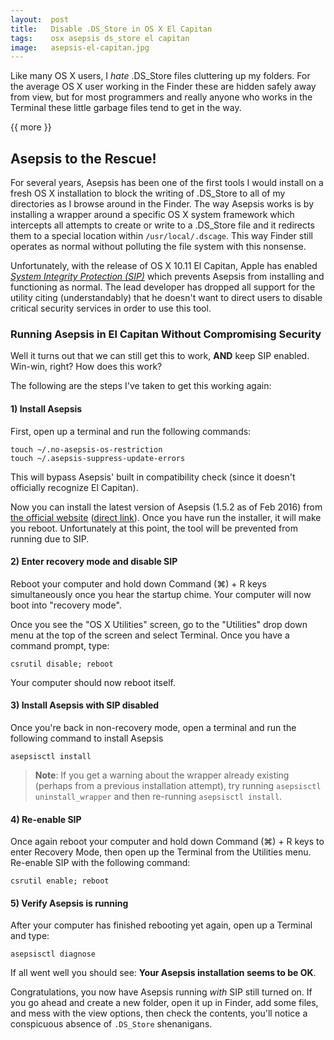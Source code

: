 ```yaml
---
layout:  post
title:   Disable .DS_Store in OS X El Capitan
tags:    osx asepsis ds_store el capitan
image:   asepsis-el-capitan.jpg
---
```


Like many OS X users, I *hate* .DS_Store files cluttering up my folders.  For the average OS X user working in the Finder these are hidden safely away from view, but for most programmers and really anyone who works in the Terminal these little garbage files tend to get in the way.

{{ more }}

## Asepsis to the Rescue!

For several years, Asepsis has been one of the first tools I would install on a fresh OS X installation to block the writing of .DS_Store to all of my directories as I browse around in the Finder.  The way Asepsis works is by installing a wrapper around a specific OS X system framework which intercepts all attempts to create or write to a .DS_Store file and it redirects them to a special location within `/usr/local/.dscage`.  This way Finder still operates as normal without polluting the file system with this nonsense.

Unfortunately, with the release of OS X 10.11 El Capitan, Apple has enabled *[System Integrity Protection (SIP)](https://en.wikipedia.org/wiki/System_Integrity_Protection)* which prevents Asepsis from installing and functioning as normal.  The lead developer has dropped all support for the utility citing (understandably) that he doesn't want to direct users to disable critical security services in order to use this tool.

### Running Asepsis in El Capitan Without Compromising Security

Well it turns out that we can still get this to work, **AND** keep SIP enabled.  Win-win, right?  How does this work?

The following are the steps I've taken to get this working again:

#### 1) Install Asepsis

First, open up a terminal and run the following commands:

    touch ~/.no-asepsis-os-restriction
    touch ~/.asepsis-suppress-update-errors

This will bypass Asepsis' built in compatibility check (since it doesn't officially recognize El Capitan).

Now you can install the latest version of Asepsis (1.5.2 as of Feb 2016) from [the official website](http://asepsis.binaryage.com) ([direct link](http://downloads.binaryage.com/Asepsis-1.5.2.dmg)).  Once you have run the installer, it will make you reboot.  Unfortunately at this point, the tool will be prevented from running due to SIP.

#### 2) Enter recovery mode and disable SIP

Reboot your computer and hold down Command (&#8984;) + R keys simultaneously once you hear the startup chime.  Your computer will now boot into "recovery mode".

Once you see the "OS X Utilities" screen, go to the "Utilities" drop down menu at the top of the screen and select Terminal.  Once you have a command prompt, type:

    csrutil disable; reboot

Your computer should now reboot itself.

#### 3) Install Asepsis with SIP disabled

Once you're back in non-recovery mode, open a terminal and run the following command to install Asepsis

    asepsisctl install

> **Note**: If you get a warning about the wrapper already existing (perhaps from a previous installation attempt), try running `asepsisctl uninstall_wrapper` and then re-running `asepsisctl install`.

#### 4) Re-enable SIP

Once again reboot your computer and hold down Command (&#8984;) + R keys to enter Recovery Mode, then open up the Terminal from the Utilities menu.  Re-enable SIP with the following command:

    csrutil enable; reboot

#### 5) Verify Asepsis is running

After your computer has finished rebooting yet again, open up a Terminal and type:

    asepsisctl diagnose

If all went well you should see: **Your Asepsis installation seems to be OK**.

Congratulations, you now have Asepsis running *with* SIP still turned on.  If you go ahead and create a new folder, open it up in Finder, add some files, and mess with the view options, then check the contents, you'll notice a conspicuous absence of `.DS_Store` shenanigans.
